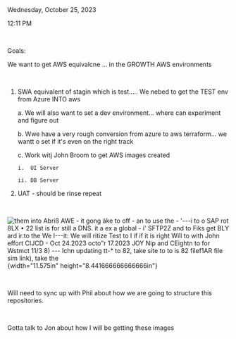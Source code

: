  

Wednesday, October 25, 2023

12:11 PM

 

Goals:

We want to get AWS equivalcne ... in the GROWTH AWS environments

 

1.  SWA equivalent of stagin which is test..... We nebed to get the TEST env from Azure INTO aws

    a.  We will also want to set a dev environment... where can experiment and figure out

    b.  Wwe have a very rough conversion from azure to aws terraform... we wantt o set if it\'s even on the right track

    c.  Work witj John Broom to get AWS images created

        i.  UI Server

        ii. DB Server

2.  UAT - should be rinse repeat

 

![them into Abriß AWE - it gong äke to off - an to use the - \'---i to o SAP rot 8LX • 22 list is for still a DNS. it a ex a global - i\' SFTP2Z and to Fiks get BLY ard ir.to the We I---it: We will ritize Test to I if if it is right Will to with John effort CIJCD - Oct 24.2023 octo\"r 17.2023 JOY Nip and CEightn to for Wstmct 11/3 8) --- Ichn updating tt-\* to 82, take site to to is 82 filef1AR file sim link), take the ](004_Goals-_000.png){width="11.575in" height="8.441666666666666in"}

 

Will need to sync up with Phil about how we are going to structure this repositories.

 

Gotta talk to Jon about how I will be getting these images
